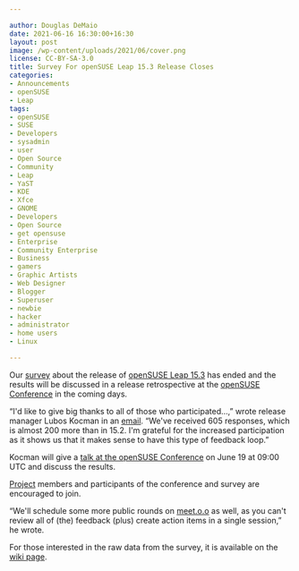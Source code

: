 ```yaml
---

author: Douglas DeMaio
date: 2021-06-16 16:30:00+16:30
layout: post
image: /wp-content/uploads/2021/06/cover.png 
license: CC-BY-SA-3.0
title: Survey For openSUSE Leap 15.3 Release Closes
categories:
- Announcements
- openSUSE
- Leap
tags:
- openSUSE
- SUSE
- Developers
- sysadmin
- user
- Open Source
- Community
- Leap
- YaST
- KDE
- Xfce
- GNOME
- Developers
- Open Source
- get opensuse
- Enterprise
- Community Enterprise
- Business
- gamers
- Graphic Artists
- Web Designer
- Blogger
- Superuser
- newbie
- hacker
- administrator
- home users
- Linux

---
```

  
Our [survey](https://survey.opensuse.org/) about the release of [openSUSE Leap 15.3](https://get.opensuse.org/leap/) has ended and the results will be discussed in a release retrospective at the [openSUSE Conference](https://events.opensuse.org/) in the coming days.

“I'd like to give big thanks to all of those who participated…,” wrote release manager Lubos Kocman in an [email](https://lists.opensuse.org/archives/list/factory@lists.opensuse.org/thread/A7AGYKHEQKTPCPWIG3LMXSBZZEUQ57MK/). “We've received 605 responses, which is almost 200 more than in 15.2. I'm grateful for the increased participation as it shows us that it makes sense to have this type of feedback loop.”

Kocman will give a [talk at the openSUSE Conference](https://events.opensuse.org/conferences/oSVC21/program/proposals/3479/) on June 19 at 09:00 UTC and discuss the results. 

[Project](https://www.opensuse.org/) members and participants of the conference and survey are encouraged to join. 

“We'll schedule some more public rounds on [meet.o.o](https://meet.opensuse.org/) as well, as you can't review all of (the) feedback (plus) create action items in a single session,” he wrote.

For those interested in the raw data from the survey, it is available on the [wiki page](https://en.opensuse.org/Portal:15.3/Retrospective).
